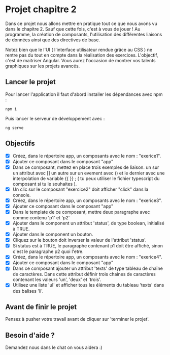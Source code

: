 # Projet chapitre 2

Dans ce projet nous allons mettre en pratique tout ce que nous avons vu dans le chapitre 2. Sauf que cette fois, c'est à vous de jouer ! Au programme, la création de composants, l'utilisation des différentes liaisons de données ainsi que des directives de base.

Notez bien que le l'UI ( l'interface utilisateur rendue grâce au CSS ) ne rentre pas du tout en compte dans la réalisation des exercices. L'objectif, c'est de maitriser Angular. Vous aurez l'occasion de montrer vos talents graphiques sur les projets avancés.

## Lancer le projet

Pour lancer l'application il faut d'abord installer les dépendances avec npm :

`npm i`

Puis lancer le serveur de développement avec :

`ng serve`

## Objectifs

- [X] Créez, dans le répertoire app, un composants avec le nom : "exerice1".
- [X] Ajouter ce composant dans le composant "app"
- [X] Dans ce composant, mettez en place trois exemples de liaison. un sur un attribut avec [] un autre sur un evement avec () et le dernier avec une interpolation de variable {{ }} ; ( tu peux utiliser le fichier typescript du composant si tu le souhaites ).
- [X] Un clic sur le composant "exercice2" doit afficher "click" dans la console.
- [X] Créez, dans le répertoire app, un composants avec le nom : "exerice3".
- [X] Ajouter ce composant dans le composant "app"
- [X] Dans le template de ce composant, mettre deux paragraphe avec comme contenu 'p1' et 'p2'
- [X] Ajouter dans le component un attribut 'status', de type boolean, initialisé à TRUE.
- [X] Ajouter dans le component un bouton.
- [X] Cliquez sur le bouton doit inverser la valeur de l'attribut 'status'.
- [X] Si status est à TRUE, le paragraphe contenant p1 doit être affiché, sinon c'est le paragraphe p2 quoi l'etre.
- [X] Créez, dans le répertoire app, un composants avec le nom : "exerice4".
- [X] Ajouter ce composant dans le composant "app"
- [X] Dans ce composant ajouter un attribut 'texts' de type tableau de chaîne de caractères. Dans cette attribut définir trois chaines de caractères contenant les valeurs 'un', 'deux' et 'trois'.
- [X] Utilisez une liste 'ul' et afficher tous les éléments du tableau 'texts' dans des balises 'li'.

## Avant de finir le projet

Pensez à pusher votre travail avant de cliquer sur 'terminer le projet'.

## Besoin d'aide ?

Demandez nous dans le chat on vous aidera :)
